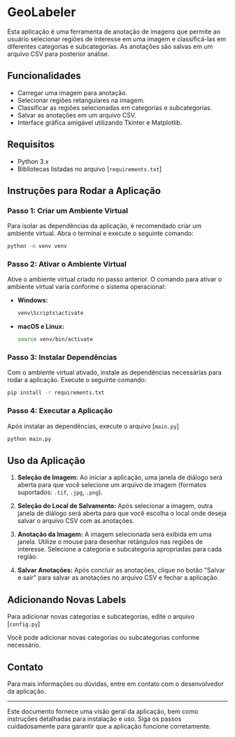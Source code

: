 # GeoLabeler
Esta aplicação é uma ferramenta de anotação de imagens que permite ao usuário selecionar regiões de interesse em uma imagem e classificá-las em diferentes categorias e subcategorias. As anotações são salvas em um arquivo CSV para posterior análise.

## Funcionalidades

- Carregar uma imagem para anotação.
- Selecionar regiões retangulares na imagem.
- Classificar as regiões selecionadas em categorias e subcategorias.
- Salvar as anotações em um arquivo CSV.
- Interface gráfica amigável utilizando Tkinter e Matplotlib.

## Requisitos

- Python 3.x
- Bibliotecas listadas no arquivo [`requirements.txt`]

## Instruções para Rodar a Aplicação

### Passo 1: Criar um Ambiente Virtual

Para isolar as dependências da aplicação, é recomendado criar um ambiente virtual. Abra o terminal e execute o seguinte comando:

```bash
python -m venv venv
```

### Passo 2: Ativar o Ambiente Virtual

Ative o ambiente virtual criado no passo anterior. O comando para ativar o ambiente virtual varia conforme o sistema operacional:

- **Windows:**

  ```bash
  venv\Scripts\activate
  ```

- **macOS e Linux:**

  ```bash
  source venv/bin/activate
  ```

### Passo 3: Instalar Dependências

Com o ambiente virtual ativado, instale as dependências necessárias para rodar a aplicação. Execute o seguinte comando:

```bash
pip install -r requirements.txt
```

### Passo 4: Executar a Aplicação

Após instalar as dependências, execute o arquivo [`main.py`]

```bash
python main.py
```

## Uso da Aplicação

1. **Seleção de Imagem:** Ao iniciar a aplicação, uma janela de diálogo será aberta para que você selecione um arquivo de imagem (formatos suportados: `.tif`, `.jpg`, `.png`).

2. **Seleção do Local de Salvamento:** Após selecionar a imagem, outra janela de diálogo será aberta para que você escolha o local onde deseja salvar o arquivo CSV com as anotações.

3. **Anotação da Imagem:** A imagem selecionada será exibida em uma janela. Utilize o mouse para desenhar retângulos nas regiões de interesse. Selecione a categoria e subcategoria apropriadas para cada região.

4. **Salvar Anotações:** Após concluir as anotações, clique no botão "Salvar e sair" para salvar as anotações no arquivo CSV e fechar a aplicação.

## Adicionando Novas Labels

Para adicionar novas categorias e subcategorias, edite o arquivo [`config.py`]

Você pode adicionar novas categorias ou subcategorias conforme necessário.

## Contato

Para mais informações ou dúvidas, entre em contato com o desenvolvedor da aplicação.

---

Este documento fornece uma visão geral da aplicação, bem como instruções detalhadas para instalação e uso. Siga os passos cuidadosamente para garantir que a aplicação funcione corretamente.
